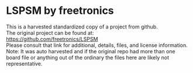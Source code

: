 
# LSPSM by freetronics  
This is a harvested standardized copy of a project from github.  
The original project can be found at:  
https://github.com/freetronics/LSPSM  
Please consult that link for additional, details, files, and license information.  
Note: It was auto harvested and if the original repo had more than one board file or anything out of the ordinary the files here are likely not representative.  
    